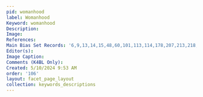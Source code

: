 ```yaml
---
pid: womanhood
label: Womanhood
Keyword: womanhood
Description: 
Image: 
References: 
Main Bias Set Records: '6,9,13,14,15,48,60,101,113,114,178,207,213,218,224,303,326'
Editor(s): 
Image Caption: 
Comments (K4BL Only): 
Created: 5/10/2024 9:53 AM
order: '106'
layout: facet_page_layout
collection: keywords_descriptions
---
```

